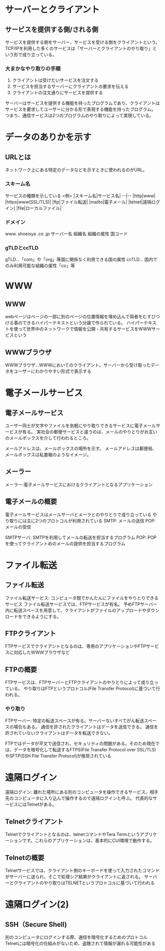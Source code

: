 # サーバーとクライアント

## サービスを提供する側/される側
サービスを提供する側をサーバー、サービスを受ける側をクライアントという。
TCP/IPを利用した多くのサービスは「サーバーとクライアントのやり取り」という形で成り立っている。

### 大まかなやり取りの手順
1. クライアントは受けたいサービスを注文する
2. サービスを担当するサーバーにクライアントの要求を伝える
3. クライアントの注文通りにサービスを提供する

サーバーはサービスを提供する機能を持ったプログラムであり、クライアントはサービスを要求してユーザーに分かる形で表現する機能を持ったプログラム。
つまり、通信サービスは2つのプログラムのやり取りによって実現している。

# データのありかを示す

## URLとは
ネットワーク上にある特定のデータなどを示すときに使われるのがURL。

### スキーム名
サービスの種類を示している
<例>
|スキーム名|サービス名|
--|--
|http|www|
|https|www(SSL/TLS)|
|ftp|ファイル転送|
|mailto|電子メール|
|telnet|遠隔ログイン|
|file|ローカルファイル|

### ドメイン

www.        shoeisya        .co     .jp
サーバー名     組織名        組織の属性   国コード


### gTLDとccTLD
gTLD...「com」や「org」等国に関係なく利用できる国の属性
ccTLD... 国内でのみ利用可能な組織の属性「co」等

# WWW

## WWW
webページはページの一部に別のページの位置情報を埋め込んで両者をむすびつける事のできるハイパーテキストという分譲で作られている。
ハイパーテキストを使って世界中のネットワークで情報を公開・共有するサービスをWWWサービスという


## WWWブラウザ
WWWブラウザ…WWWにおいてのクライアント。サーバーから受け取ったデータをユーザーにわかりやすい形式で表示する

# 電子メールサービス

## 電子メールサービス
ユーザー同士が文字やファイルを気軽にやり取りできるサービスに電子メールサービスが有る。
実社会の郵便サービスと違うのは、メールのやりとりがお互いのメールボックスを介して行われるところ。

メールアドレスは、メールボックスの場所を示す。
メールアドレスは郵便局、メールボックスは私書箱のようなイメージ。

## メーラー
メーラー:電子メールサービスにおけるクライアントとなるアプリケーション

## 電子メールの概要
電子メールサービスはメールサーバとメーラとのやりとりで成り立っている
やり取りには主に2つのプロトコルが利用されている
SMTP: メールの送信
POP: メールの受信

SMTPサーバ: SMTPを利用してメールの転送を担当するプログラム
POP: POPを使ってクライアントめのメールの提供を担当するプログラム

# ファイル転送

## ファイル転送
ファイル転送サービス: コンピュータ間でかんたんにファイルをやりとりできるサービス
ファイル転送サービスでは、FTPサービスが有名。
予めFTPサーバー内に転送スペースを用意して、クライアントがファイルのアップロードやダウンロードをできるようにする。

## FTPクライアント
FTPサービスでクライアントとなるのは、専用のアプリケーションやFTPサービスに対応したWWWブラウザなど

## FTPの概要
FTPサービスは、FTPサーバーとFTPクライアントのやりとりによって成り立っている。
やり取りはFTPというプロトコル(File Transfer Protocol)に基づいて行われる。

### やり取り
FTPサーバー: 特定の転送スペースが有る。サーバーないすべてがん転送スペースの場合もある。
通信を許されたクライアントはデータを送信できる。
通信を許されていないクライアントはデータを転送できない。

FTPではデータが平文で送信され、セキュリティの問題がある。そのため現在では、データを暗号化して転送するFTPS(File Transfer Protocol over SSL/TLS)やSFTP(SSH File Transfer Protocol)が推奨されている


# 遠隔ログイン
遠隔ログイン: 離れた場所にある別のコンピュータを操作できるサービス。相手先のコンピュータに入り込んで操作するので遠隔ログインと呼ぶ。
代表的なサービスにはTelnetがある。

## Telnetクライアント
Telnetでクライアントとなるのは、telnetコマンドやTera Termというアプリケーションです。これらのアプリケーションは、基本的にCUI環境で動作する。

## Telnetの概要
Telnetサービスでは、クライアント側のキーボードを使って入力されたコマンドがサーバーに送られ、そこで処理シア結果がクライアントに返される。
サーバーとクライアントのやり取りはTELNETというプロトコルに基づいて行われる


# 遠隔ログイン(2)

## SSH（Secure Shell)
別のコンピュータにログインする際、通信を暗号化するためのプロトコル
Telnetには暗号化の仕組みがないため、盗聴されて情報が漏れる可能性がある
